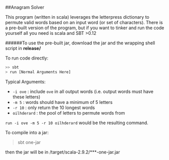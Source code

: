 ##Anagram Solver

This program (written in scala) leverages the letterpress dictionary to permute valid words based on an input word (or set of characters).
There is a pre-built version of the program, but if you want to tinker and run the code yourself all you need is scala and SBT >0.12

######To use the pre-built jar, download the jar and the wrapping shell script in __release/__

To run code directly:

```bash
>> sbt 
> run [Normal Arguments Here]
```

Typical Arguments:

* `-i ove` : include `ove` in all output words (i.e. output words must have these letters)
* `-m 5` : words should have a minimum of 5 letters
* `-r 10` : only return the 10 longest words
* `oilhderard` : the pool of letters to permute words from

`run -i ove -m 5 -r 10 oilhderard` would be the resulting command. 

To compile into a jar:

> sbt one-jar 

then the jar will be in /target/scala-2.9.2/***-one-jar.jar
